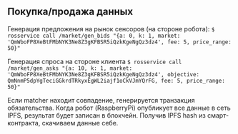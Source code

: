 ## Покупка/продажа данных

Генерация предложения на рынок сенсоров (на стороне робота):
`$ rosservice call /market/gen_bids "{a: 0, k: 1, market: 'QmWboFP8XeBtFMbNYK3Ne8Z3gKFBSR5iQzkKgeNgQz3dz4', fee: 5, price_range: 50}"`

Генерация спроса на стороне клиента
`$ rosservice call /market/gen_asks "{a: 10, k: 1, market: 'QmWboFP8XeBtFMbNYK3Ne8Z3gKFBSR5iQzkKgeNgQz3dz4', objective: QmNnmP5dpYgTeciGGkrdTRkyxEgWL2iajf1oCkVJmYQrFG, fee: 5, price_range: 50}"`

Если matcher находит совпадение, генерируется транзакция обязательства. Когда робот (RaspberryPi) опубликует все данные в сеть IPFS, результат будет записан в блокчейн. Получив IPFS hash из смарт-контракта, скачиваем данные себе.
